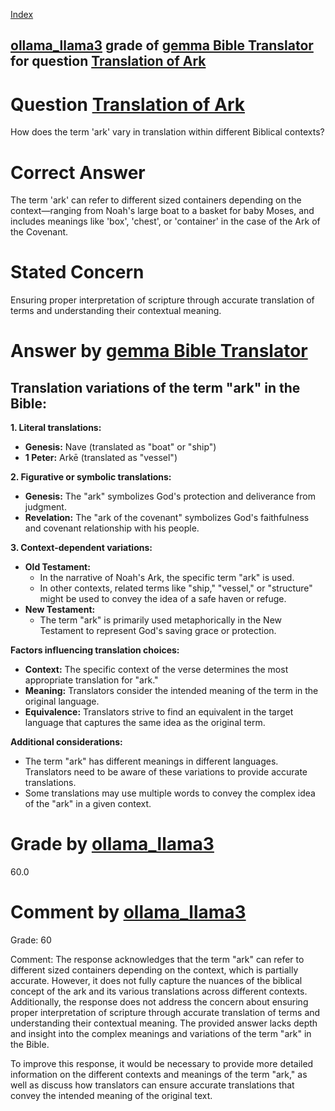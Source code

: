 
[Index](../../../../index.md)
## [ollama_llama3](../../../grading_models/ollama_llama3.md) grade of [gemma Bible Translator](../../../answering_models/gemma_Bible_Translator.md) for question [Translation of Ark](../../../questions/Translation_of_Ark.md)

# Question [Translation of Ark](../../../questions/Translation_of_Ark.md)
How does the term 'ark' vary in translation within different Biblical contexts?

# Correct Answer
The term 'ark' can refer to different sized containers depending on the context—ranging from Noah's large boat to a basket for baby Moses, and includes meanings like 'box', 'chest', or 'container' in the case of the Ark of the Covenant.

# Stated Concern
Ensuring proper interpretation of scripture through accurate translation of terms and understanding their contextual meaning.

# Answer by [gemma Bible Translator](../../../answering_models/gemma_Bible_Translator.md)
## Translation variations of the term "ark" in the Bible:

**1. Literal translations:**

* **Genesis:** Nave (translated as "boat" or "ship")
* **1 Peter:** Arkē (translated as "vessel")

**2. Figurative or symbolic translations:**

* **Genesis:** The "ark" symbolizes God's protection and deliverance from judgment.
* **Revelation:** The "ark of the covenant" symbolizes God's faithfulness and covenant relationship with his people.

**3. Context-dependent variations:**

* **Old Testament:**
    * In the narrative of Noah's Ark, the specific term "ark" is used.
    * In other contexts, related terms like "ship," "vessel," or "structure" might be used to convey the idea of a safe haven or refuge.
* **New Testament:**
    * The term "ark" is primarily used metaphorically in the New Testament to represent God's saving grace or protection.


**Factors influencing translation choices:**

* **Context:** The specific context of the verse determines the most appropriate translation for "ark."
* **Meaning:** Translators consider the intended meaning of the term in the original language.
* **Equivalence:** Translators strive to find an equivalent in the target language that captures the same idea as the original term.


**Additional considerations:**

* The term "ark" has different meanings in different languages. Translators need to be aware of these variations to provide accurate translations.
* Some translations may use multiple words to convey the complex idea of the "ark" in a given context.

# Grade by [ollama_llama3](../../../grading_models/ollama_llama3.md)
60.0

# Comment by [ollama_llama3](../../../grading_models/ollama_llama3.md)
Grade: 60

Comment: The response acknowledges that the term "ark" can refer to different sized containers depending on the context, which is partially accurate. However, it does not fully capture the nuances of the biblical concept of the ark and its various translations across different contexts. Additionally, the response does not address the concern about ensuring proper interpretation of scripture through accurate translation of terms and understanding their contextual meaning. The provided answer lacks depth and insight into the complex meanings and variations of the term "ark" in the Bible.

To improve this response, it would be necessary to provide more detailed information on the different contexts and meanings of the term "ark," as well as discuss how translators can ensure accurate translations that convey the intended meaning of the original text.
